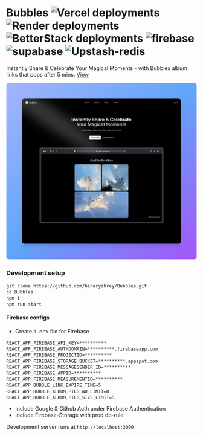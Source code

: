 # Bubbles ![Vercel deployments](https://img.shields.io/github/deployments/binaryshrey/bubbles/production?style=flat&logo=vercel&label=vercel) ![Render deployments](https://img.shields.io/github/deployments/binaryshrey/bubbles/production?style=flat&logo=render&label=render) ![BetterStack deployments](https://img.shields.io/github/deployments/binaryshrey/bubbles/production?style=flat&logo=betterstack&label=betterstack) ![firebase](https://img.shields.io/github/deployments/binaryshrey/bubbles/production?style=flat&logo=firebase&label=firebase) ![supabase](https://img.shields.io/github/deployments/binaryshrey/bubbles/production?style=flat&logo=supabase&label=supabase) ![Upstash-redis](https://img.shields.io/github/deployments/binaryshrey/bubbles/production?style=flat&logo=upstash&label=upstash) 

Instantly Share & Celebrate Your Magical Moments - with Bubbles album links that pops after 5 mins: [View](https://chronos-inc.vercel.app/)

![Banner](https://raw.githubusercontent.com/binaryshrey/Bubbles/main/src/assets/product.webp)

### Development setup

```
git clone https://github.com/binaryshrey/Bubbles.git
cd Bubbles
npm i
npm run start
```

#### Firebase configs
- Create a .env file for Firebase
```
REACT_APP_FIREBASE_API_KEY=**********
REACT_APP_FIREBASE_AUTHDOMAIN=**********.firebaseapp.com
REACT_APP_FIREBASE_PROJECTID=**********
REACT_APP_FIREBASE_STORAGE_BUCKET=**********.appspot.com
REACT_APP_FIREBASE_MESSAGESENDER_ID=**********
REACT_APP_FIREBASE_APPID=**********
REACT_APP_FIREBASE_MEASUREMENTID=**********
REACT_APP_BUBBLE_LINK_EXPIRE_TIME=5
REACT_APP_BUBBLE_ALBUM_PICS_NO_LIMIT=8
REACT_APP_BUBBLE_ALBUM_PICS_SIZE_LIMIT=5
```

- Include Google & Github Auth under Firebase Authentication
- Include Firebase-Storage with prod db-rule:


Development server runs at `http://localhost:3000`






